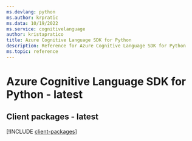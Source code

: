 ```yaml
---
ms.devlang: python
ms.author: krpratic
ms.data: 10/19/2022
ms.service: cognitivelanguage
author: kristapratico
title: Azure Cognitive Language SDK for Python
description: Reference for Azure Cognitive Language SDK for Python
ms.topic: reference
---
```

# Azure Cognitive Language SDK for Python - latest

## Client packages - latest
[!INCLUDE [client-packages](cognitive-language-client-index.md)]